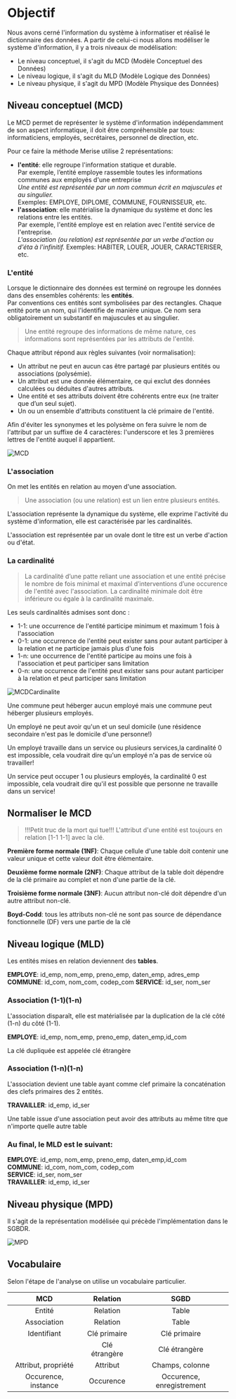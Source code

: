 # Objectif  
Nous avons cerné l'information du système à informatiser et réalisé le dictionnaire des données.
A partir de celui-ci nous allons modéliser le système d'information, il y a trois niveaux de modélisation:

- Le niveau conceptuel, il s'agit du MCD (Modèle Conceptuel des Données)
- Le niveau logique, il s'agit du MLD (Modèle Logique des Données)
- Le niveau physique, il s'agit du MPD (Modèle Physique des Données)


## Niveau conceptuel (MCD)

Le MCD permet de représenter le système d'information indépendamment de son aspect informatique, il doit être compréhensible par tous: informaticiens, employés, secrétaires, personnel de direction, etc.

Pour ce faire la méthode Merise utilise 2 représentations:

- **l'entité**: elle regroupe l'information statique et durable.  
Par exemple, l’entité employe rassemble toutes les informations communes aux employés d'une entreprise  
*Une entité est représentée par un nom commun écrit en majuscules et au singulier.*  
Exemples: EMPLOYE, DIPLOME, COMMUNE, FOURNISSEUR, etc.
- **l'association**: elle matérialise la dynamique du système et donc les relations entre les entités.  
Par exemple, l'entité employe est en relation avec l'entité service de l'entreprise.  
*L'association (ou relation) est représentée par un verbe d'action ou d'éta à l'infinitif.*
Exemples: HABITER, LOUER, JOUER, CARACTERISER, etc.

### L'entité

Lorsque le dictionnaire des données est terminé on regroupe les données dans des ensembles cohérents: les **entités**.  
Par conventions ces entités sont symbolisées par des rectangles. Chaque entité porte un nom, qui l'identifie de manière unique. Ce nom sera obligatoirement un substantif en majuscules et au singulier.

>Une entité regroupe des informations de même nature, ces informations sont représentées par les attributs de l'entité.

Chaque attribut répond aux règles suivantes (voir normalisation):

- Un attribut ne peut en aucun cas être partagé par plusieurs entités ou associations (polysémie).
- Un attribut est une donnée élémentaire, ce qui exclut des données calculées ou déduites d'autres attributs.
- Une entité et ses attributs doivent être cohérents entre eux (ne traiter que d’un seul sujet).
- Un ou un ensemble d'attributs constituent la clé primaire de l'entité.

Afin d'éviter les synonymes et les polysème on fera suivre le nom de l'attribut par un suffixe de 4 caractères: l'underscore et les 3 premières lettres de l'entité auquel il appartient.

![MCD](../Cours/assets/merise1.jpg)

### L'association

On met les entités en relation au moyen d'une association.

>Une association (ou une relation) est un lien entre plusieurs entités.

L'association représente la dynamique du système, elle exprime l'activité du système d'information, elle est caractérisée par les cardinalités.

L'association est représentée par un ovale dont le titre est un verbe d'action ou d'état.

### La cardinalité

>La cardinalité d’une patte reliant une association et une entité précise le nombre de fois minimal et maximal d’interventions d’une occurence de l'entité avec l'association. La cardinalité minimale doit être inférieure ou égale à la cardinalité maximale.

Les seuls cardinalités admises sont donc :

- 1-1: une occurrence de l'entité participe minimum et maximum 1 fois à l'association
- 0-1: une occurrence de l'entité peut exister sans pour autant participer à la relation et ne participe jamais plus d'une fois
- 1-n: une occurrence de l'entité participe au moins une fois à l'association et peut participer sans limitation
- 0-n: une occurrence de l'entité peut exister sans pour autant participer à la relation et peut participer sans limitation

![MCDCardinalite](../Cours/assets/merise2.jpg)


Une commune peut héberger aucun employé mais une commune peut héberger plusieurs employés.

Un employé ne peut avoir qu'un et un seul domicile (une résidence secondaire n'est pas le domicile d'une personne!)

Un employé travaille dans un service ou plusieurs services,la cardinalité 0 est impossible, cela voudrait dire qu'un employé n'a pas de service où travailler!

Un service peut occuper 1 ou plusieurs employés, la cardinalité 0 est impossible, cela voudrait dire qu'il est possible que personne ne travaille dans un service!

## Normaliser le MCD

>!!!Petit truc de la mort qui tue!!!
L'attribut d'une entité est toujours en relation [1-1 1-1] avec la clé.

**Première forme normale (1NF)**: Chaque cellule d'une table doit contenir une valeur unique et cette valeur doit être élémentaire.

**Deuxième forme normale (2NF)**: Chaque attribut de la table doit dépendre de la clé primaire au complet et non d'une partie de la clé.

**Troisième forme normale (3NF)**: Aucun attribut non-clé doit dépendre d'un autre attribut non-clé.

**Boyd-Codd**: tous les attributs non-clé ne sont pas source de dépendance fonctionnelle (DF) vers une partie de la clé


## Niveau logique (MLD)

Les entités mises en relation deviennent des **tables**.

**EMPLOYE**: id_emp, nom_emp, preno_emp, daten_emp, adres_emp
**COMMUNE**: id_com, nom_com, codep_com
**SERVICE**: id_ser, nom_ser

### Association (1-1)(1-n)

L'association disparaît, elle est matérialisée par la duplication de la clé côté (1-n) du côté (1-1).

**EMPLOYE**: id_emp, nom_emp, preno_emp, daten_emp,id_com

La clé dupliquée est appelée clé étrangère

### Association (1-n)(1-n)

L'association devient une table ayant comme clef primaire la concaténation des clefs primaires des 2 entités.

**TRAVAILLER**: id_emp, id_ser

Une table issue d'une association peut avoir des attributs au même titre que n'importe quelle autre table

### Au final, le MLD est le suivant:

**EMPLOYE**: id_emp, nom_emp, preno_emp, daten_emp,id_com  
**COMMUNE**: id_com, nom_com, codep_com  
**SERVICE**: id_ser, nom_ser  
**TRAVAILLER**: id_emp, id_ser


## Niveau physique (MPD)

Il s'agit de la représentation modélisée qui précède l'implémentation dans le SGBDR.

![MPD](../Cours/assets/merise3.jpg)


## Vocabulaire

Selon l'étape de l'analyse on utilise un vocabulaire particulier.

MCD      |Relation |	SGBD  |
|:------:|:-------:|:--------:|
|Entité	 |Relation |	Table |
|Association |	Relation |	Table |
|Identifiant |	Clé primaire |	Clé primaire|
| 	|Clé étrangère	|Clé étrangère|
|Attribut, propriété|	Attribut|	Champs, colonne|
|Occurence, instance|	Occurence|	Occurence, enregistrement|